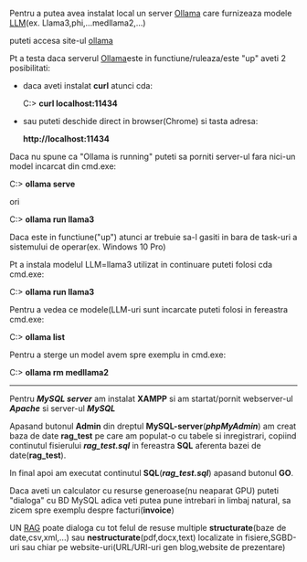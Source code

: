 
Pentru a putea avea instalat local un server [Ollama](https://github.com/ollama/ollama/blob/main/docs/faq.md) care furnizeaza modele [LLM](https://ollama.com/library)(ex. Llama3,phi,...medllama2,...)

puteti accesa site-ul [ollama](https://ollama.com/download/windows)



Pt a testa daca serverul [Ollama](https://abvijaykumar.medium.com/ollama-brings-runtime-to-serve-llms-everywhere-8a23b6f6a1b4)este in functiune/ruleaza/este "up" aveti 2 posibilitati:
 - daca aveti instalat **curl** atunci cda:

   C:\> **curl localhost:11434**
   
 - sau puteti deschide direct in browser(Chrome) si tasta adresa:
   
   **http://localhost:11434**

Daca nu spune ca "Ollama is running" puteti sa porniti server-ul fara nici-un model incarcat din cmd.exe:
   
   C:\> **ollama serve**

ori

   C:\> **ollama run llama3**

Daca este in functiune("up") atunci ar trebuie sa-l gasiti in bara de task-uri a sistemului de operar(ex. Windows 10 Pro)
   
Pt a instala modelul LLM=llama3 utilizat in continuare puteti folosi cda cmd.exe: 

 C:\> **ollama run llama3**

Pentru a vedea ce modele(LLM-uri sunt incarcate puteti folosi in fereastra cmd.exe:

 C:\> **ollama list**

Pentru a sterge un model avem spre exemplu in cmd.exe:

 C:> **ollama rm medllama2**

<hr/>

Pentru ***MySQL server*** am instalat **XAMPP** si am startat/pornit webserver-ul ***Apache*** si server-ul ***MySQL***

Apasand butonul **Admin** din dreptul **MySQL-server**(***phpMyAdmin***) am creat baza de date **rag_test** pe care am populat-o cu tabele si inregistrari, copiind 
continutul fisierului ***rag_test.sql*** in fereastra **SQL** aferenta bazei de date(**rag_test**).

In final apoi am executat continutul **SQL**(***rag_test.sql***) apasand butonul **GO**.


Daca aveti un calculator cu resurse generoase(nu neaparat GPU) puteti "dialoga" cu BD MySQL adica veti putea pune intrebari in limbaj natural, sa zicem spre exemplu despre facturi(**invoice**)


UN [RAG](https://python.langchain.com/v0.2/docs/tutorials/rag/) poate dialoga cu tot felul de resuse multiple **structurate**(baze de date,csv,xml,...) sau **nestructurate**(pdf,docx,text) localizate in fisiere,SGBD-uri sau chiar pe website-uri(URL/URI-uri gen blog,website de prezentare)
